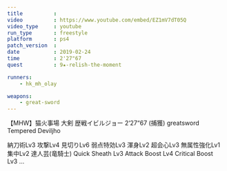 ```yaml
---
title          :
video          : https://www.youtube.com/embed/EZ1mV7dT05Q
video_type     : youtube
run_type       : freestyle
platform       : ps4
patch_version  :
date           : 2019-02-24
time           : 2'27"67
quest          : 9★-relish-the-moment

runners:
    - hk_mh_olay

weapons:
    - great-sword
---
```

【MHW】猫火事場 大剣 歴戦イビルジョー 2‘27“67 (捕獲) greatsword Tempered Deviljho

納刀術Lv3 攻撃Lv4 見切りLv6 弱点特効Lv3 渾身Lv2 超会心Lv3 無属性強化Lv1 集中Lv2 達人芸(竜騎士) Quick Sheath Lv3 Attack Boost Lv4 Critical Boost Lv3 ...
